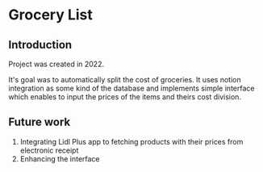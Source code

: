 # Grocery List

## Introduction
Project was created in 2022. 

It's goal was to automatically split the cost of groceries. It uses notion integration as some kind of the database and implements simple interface which enables to input the prices of the items and theirs cost division. 

## Future work
1. Integrating Lidl Plus app to fetching products with their prices from electronic receipt
2. Enhancing the interface

